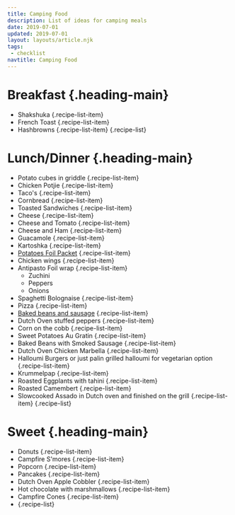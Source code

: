 ```yaml
---
title: Camping Food
description: List of ideas for camping meals
date: 2019-07-01
updated: 2019-07-01
layout: layouts/article.njk
tags: 
 - checklist
navtitle: Camping Food
---
```


# Breakfast {.heading-main}
* Shakshuka {.recipe-list-item}
* French Toast {.recipe-list-item}
* Hashbrowns {.recipe-list-item}
{.recipe-list}
#  Lunch/Dinner {.heading-main}
* Potato cubes in griddle {.recipe-list-item}
* Chicken Potjie {.recipe-list-item}
* Taco's {.recipe-list-item}
* Cornbread {.recipe-list-item}
* Toasted Sandwiches {.recipe-list-item}
* Cheese {.recipe-list-item}
* Cheese and Tomato {.recipe-list-item}
* Cheese and Ham {.recipe-list-item}
* Guacamole {.recipe-list-item}
* Kartoshka {.recipe-list-item}
* [Potatoes Foil Packet](/offtopic/recipes/potatoes-foil-packet) {.recipe-list-item}
* Chicken wings {.recipe-list-item}
* Antipasto Foil wrap {.recipe-list-item}
  * Zuchini
  * Peppers
  * Onions
* Spaghetti Bolognaise {.recipe-list-item}
* Pizza {.recipe-list-item}
* [Baked beans and sausage](/offtopic/recipes/baked-beans-sausage) {.recipe-list-item}
* Dutch Oven stuffed peppers {.recipe-list-item}
* Corn on the cobb {.recipe-list-item}
* Sweet Potatoes Au Gratin {.recipe-list-item}
* Baked Beans with Smoked Sausage {.recipe-list-item}
* Dutch Oven Chicken Marbella {.recipe-list-item}
* Halloumi Burgers or just palin grilled halloumi for vegetarian option {.recipe-list-item}
* Krummelpap {.recipe-list-item}
* Roasted Eggplants with tahini {.recipe-list-item}
* Roasted Camembert  {.recipe-list-item}
* Slowcooked Assado in Dutch oven and finished on the grill {.recipe-list-item}
{.recipe-list}
# Sweet {.heading-main}
* Donuts {.recipe-list-item}
* Campfire S'mores {.recipe-list-item}
* Popcorn {.recipe-list-item}
* Pancakes {.recipe-list-item}
* Dutch Oven Apple Cobbler {.recipe-list-item}
* Hot chocolate with marshmallows {.recipe-list-item}
* Campfire Cones {.recipe-list-item}
* {.recipe-list}